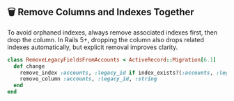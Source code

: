 ## 🗑️ Remove Columns and Indexes Together

To avoid orphaned indexes, always remove associated indexes first, then drop the column. In Rails 5+, dropping the column also drops related indexes automatically, but explicit removal improves clarity.

```ruby
class RemoveLegacyFieldsFromAccounts < ActiveRecord::Migration[6.1]
  def change
    remove_index :accounts, :legacy_id if index_exists?(:accounts, :legacy_id)
    remove_column :accounts, :legacy_id, :string
  end
end
```
